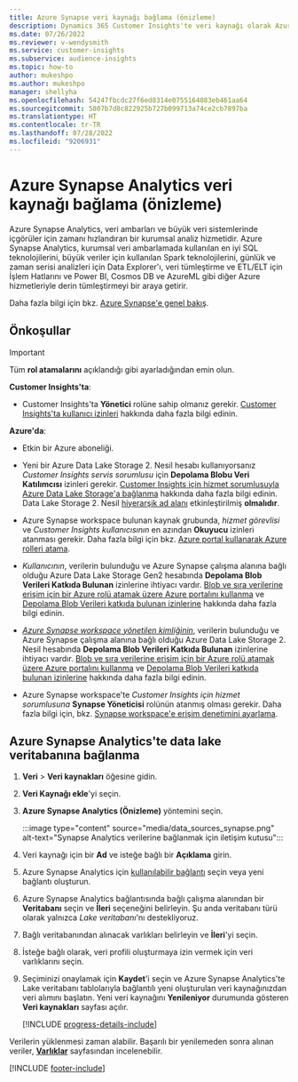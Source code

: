 ```yaml
---
title: Azure Synapse veri kaynağı bağlama (önizleme)
description: Dynamics 365 Customer Insights'te veri kaynağı olarak Azure Synapse'te veritabanı kullanın.
ms.date: 07/26/2022
ms.reviewer: v-wendysmith
ms.service: customer-insights
ms.subservice: audience-insights
ms.topic: how-to
author: mukeshpo
ms.author: mukeshpo
manager: shellyha
ms.openlocfilehash: 54247fbcdc27f6ed8314e0755164083eb461aa64
ms.sourcegitcommit: 5807b7d8c822925b727b099713a74ce2cb7897ba
ms.translationtype: HT
ms.contentlocale: tr-TR
ms.lasthandoff: 07/28/2022
ms.locfileid: "9206931"
---
```

# <a name="connect-an-azure-synapse-analytics-data-source-preview"></a>Azure Synapse Analytics veri kaynağı bağlama (önizleme)

Azure Synapse Analytics, veri ambarları ve büyük veri sistemlerinde içgörüler için zamanı hızlandıran bir kurumsal analiz hizmetidir. Azure Synapse Analytics, kurumsal veri ambarlamada kullanılan en iyi SQL teknolojilerini, büyük veriler için kullanılan Spark teknolojilerini, günlük ve zaman serisi analizleri için Data Explorer'ı, veri tümleştirme ve ETL/ELT için İşlem Hatlarını ve Power BI, Cosmos DB ve AzureML gibi diğer Azure hizmetleriyle derin tümleştirmeyi bir araya getirir.

Daha fazla bilgi için bkz. [Azure Synapse'e genel bakış](/azure/synapse-analytics/overview-what-is).

## <a name="prerequisites"></a>Önkoşullar

> [!IMPORTANT]
> Tüm **rol atamalarını** açıklandığı gibi ayarladığından emin olun.  

**Customer Insights'ta**:

* Customer Insights'ta **Yönetici** rolüne sahip olmanız gerekir. [Customer Insights'ta kullanıcı izinleri](permissions.md#assign-roles-and-permissions) hakkında daha fazla bilgi edinin.

**Azure'da**:

- Etkin bir Azure aboneliği.

- Yeni bir Azure Data Lake Storage 2. Nesil hesabı kullanıyorsanız *Customer Insights servis sorumlusu* için **Depolama Blobu Veri Katılımcısı** izinleri gerekir. [Customer Insights için hizmet sorumlusuyla Azure Data Lake Storage'a bağlanma](connect-service-principal.md) hakkında daha fazla bilgi edinin. Data Lake Storage 2. Nesil [hiyerarşik ad alanı](/azure/storage/blobs/data-lake-storage-namespace) etkinleştirilmiş **olmalıdır**.

- Azure Synapse workspace bulunan kaynak grubunda, *hizmet görevlisi* ve *Customer Insights kullanıcısının* en azından **Okuyucu** izinleri atanması gerekir. Daha fazla bilgi için bkz. [Azure portal kullanarak Azure rolleri atama](/azure/role-based-access-control/role-assignments-portal).

- *Kullanıcının*, verilerin bulunduğu ve Azure Synapse çalışma alanına bağlı olduğu Azure Data Lake Storage Gen2 hesabında **Depolama Blob Verileri Katkıda Bulunan** izinlerine ihtiyacı vardır. [Blob ve sıra verilerine erişim için bir Azure rolü atamak üzere Azure portalını kullanma](/azure/storage/common/storage-auth-aad-rbac-portal) ve [Depolama Blob Verileri katkıda bulunan izinlerine](/azure/role-based-access-control/built-in-roles#storage-blob-data-contributor) hakkında daha fazla bilgi edinin.

- *[Azure Synapse workspace yönetilen kimliğinin](/azure/synapse-analytics/security/synapse-workspace-managed-identity)*, verilerin bulunduğu ve Azure Synapse çalışma alanına bağlı olduğu Azure Data Lake Storage 2. Nesil hesabında **Depolama Blob Verileri Katkıda Bulunan** izinlerine ihtiyacı vardır. [Blob ve sıra verilerine erişim için bir Azure rolü atamak üzere Azure portalını kullanma](/azure/storage/common/storage-auth-aad-rbac-portal) ve [Depolama Blob Verileri katkıda bulunan izinlerine](/azure/role-based-access-control/built-in-roles#storage-blob-data-contributor) hakkında daha fazla bilgi edinin.

- Azure Synapse workspace'te *Customer Insights için hizmet sorumlusuna* **Synapse Yöneticisi** rolünün atanmış olması gerekir. Daha fazla bilgi için, bkz. [Synapse workspace'e erişim denetimini ayarlama](/azure/synapse-analytics/security/how-to-set-up-access-control).

## <a name="connect-to-the-data-lake-database-in-azure-synapse-analytics"></a>Azure Synapse Analytics'te data lake veritabanına bağlanma

1. **Veri** > **Veri kaynakları** öğesine gidin.

1. **Veri Kaynağı ekle**'yi seçin.

1. **Azure Synapse Analytics (Önizleme)** yöntemini seçin.

   :::image type="content" source="media/data_sources_synapse.png" alt-text="Synapse Analytics verilerine bağlanmak için iletişim kutusu":::
  
1. Veri kaynağı için bir **Ad** ve isteğe bağlı bir **Açıklama** girin.

1. Azure Synapse Analytics için [kullanılabilir bağlantı](connections.md) seçin veya yeni bağlantı oluşturun.

1. Azure Synapse Analytics bağlantısında bağlı çalışma alanından bir **Veritabanı** seçin ve **İleri** seçeneğini belirleyin. Şu anda veritabanı türü olarak yalnızca *Lake veritabanı*'nı destekliyoruz.

1. Bağlı veritabanından alınacak varlıkları belirleyin ve **İleri**'yi seçin.

1. İsteğe bağlı olarak, veri profili oluşturmaya izin vermek için veri varlıklarını seçin.

1. Seçiminizi onaylamak için **Kaydet**'i seçin ve Azure Synapse Analytics'te Lake veritabanı tablolarıyla bağlantılı yeni oluşturulan veri kaynağınızdan veri alımını başlatın. Yeni veri kaynağını **Yenileniyor** durumunda gösteren **Veri kaynakları** sayfası açılır.

   [!INCLUDE [progress-details-include](includes/progress-details-pane.md)]

Verilerin yüklenmesi zaman alabilir. Başarılı bir yenilemeden sonra alınan veriler, [**Varlıklar**](entities.md) sayfasından incelenebilir.

[!INCLUDE [footer-include](includes/footer-banner.md)]
